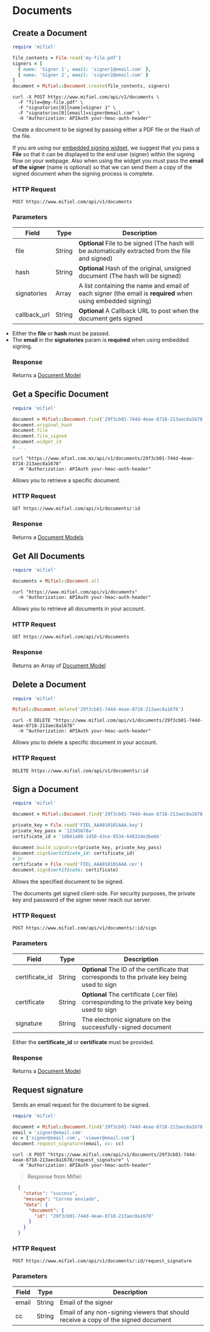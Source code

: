 # Documents

## Create a Document

```ruby
require 'mifiel'

file_contents = File.read('my-file.pdf')
signers = [
  { name: 'Signer 1', email: 'signer1@email.com' },
  { name: 'Signer 2', email: 'signer2@email.com' }
]
document = Mifiel::Document.create(file_contents, signers)
```

```shell
curl -X POST https://www.mifiel.com/api/v1/documents \
  -F "file=@my-file.pdf" \
  -F "signatories[0][name]=Signer 1" \
  -F "signatories[0][email]=signer@email.com" \
  -H "Authorization: APIAuth your-hmac-auth-header"
```

Create a document to be signed by passing either a PDF file or the Hash of the file.

If you are using our [embedded signing widget](#widget), we suggest that you pass a __File__ so that it can be displayed to the end user (signer) within the signing flow on your webpage. Also when using the widget you must pass the __email of the signer__ (name is optional) so that we can send them a copy of the signed document when the signing process is complete.


### HTTP Request

`POST https://www.mifiel.com/api/v1/documents`

### Parameters

Field                 | Type |  Description
--------------------- | ---- | -----------
file         | String | __Optional__ File to be signed (The hash will be automatically extracted from the file and signed)
hash         | String | __Optional__ Hash of the original, unsigned document (The hash will be signed)
signatories  | Array | A list containing the name and email of each signer (the email is __required__ when using embedded signing)
callback_url | String | __Optional__ A Callback URL to post when the document gets signed

<aside class="info">
  <ul style="margin: 0; padding: 0">
    <li>Either the <b>file</b> or <b>hash</b> must be passed.</li>
    <li>The <b>email</b> in the <b>signatories</b> param is <b>required</b> when using embedded signing.</li>
  </ul>
</aside>

### Response

Returns a [Document Model](#document)

## Get a Specific Document

```ruby
require 'mifiel'

document = Mifiel::Document.find('29f3cb01-744d-4eae-8718-213aec8a1678')
document.original_hash
document.file
document.file_signed
document.widget_id
# ...
```

```shell
curl "https://www.mfiel.com.mx/api/v1/documents/29f3cb01-744d-4eae-8718-213aec8a1678"
  -H "Authorization: APIAuth your-hmac-auth-header"
```

Allows you to retrieve a specific document.

### HTTP Request

`GET https://www.mifiel.com/api/v1/documents/:id`

### Response

Returns a [Document Models](#document)

## Get All Documents

```ruby
require 'mifiel'

documents = Mifiel::Document.all
```

```shell
curl "https://www.mifiel.com/api/v1/documents"
  -H "Authorization: APIAuth your-hmac-auth-header"
```

Allows you to retrieve all documents in your account.

### HTTP Request

`GET https://www.mifiel.com/api/v1/documents`

### Response

Returns an Array of [Document Model](#document)

## Delete a Document

```ruby
require 'mifiel'

Mifiel::Document.delete('29f3cb01-744d-4eae-8718-213aec8a1678')
```

```shell
curl -X DELETE "https://www.mifiel.com/api/v1/documents/29f3cb01-744d-4eae-8718-213aec8a1678"
  -H "Authorization: APIAuth your-hmac-auth-header"
```

Allows you to delete a specific document in your account.

### HTTP Request

`DELETE https://www.mifiel.com/api/v1/documents/:id`

## Sign a Document

```ruby
require 'mifiel'

document = Mifiel::Document.find('29f3cb01-744d-4eae-8718-213aec8a1678')

private_key = File.read('FIEL_AAA010101AAA.key')
private_key_pass = '12345678a'
certificate_id = '1d041a80-1d50-43ce-8534-64832de3be6b'

document.build_signature(private_key, private_key_pass)
document.sign(certificate_id: certificate_id)
# Or
certificate = File.read('FIEL_AAA010101AAA.cer')
document.sign(certificate: certificate)
```

Allows the specified document to be signed.

The documents get signed client-side. For security purposes, the private key and password of the signer never reach our server.

### HTTP Request

`POST https://www.mifiel.com/api/v1/documents/:id/sign`

### Parameters

Field          | Type   | Description
-------------- | ------ | -----------
certificate_id | String | __Optional__ The ID of the certificate that corresponds to the private key being used to sign 
certificate    | String | __Optional__ The certificate (.cer file) corresponding to the private key being used to sign
signature      | String | The electronic signature on the successfully-signed document

<aside class="info">
  Either the <b>certificate_id</b> or <b>certificate</b> must be provided.
</aside>

### Response

Returns a [Document Model](#document)

## Request signature

Sends an email request for the document to be signed.

```ruby
require 'mifiel'

document = Mifiel::Document.find('29f3cb01-744d-4eae-8718-213aec8a1678')
email = 'signer@email.com'
cc = ['signer@email.com', 'viewer@email.com']
document.request_signature(email, cc: cc)
```


```shell
curl -X POST "https://www.mifiel.com/api/v1/documents/29f3cb01-744d-4eae-8718-213aec8a1678/request_signature" \
  -H "Authorization: APIAuth your-hmac-auth-header"
```

> Response from Mifiel:

```json
  {
    "status": "success",
    "message": "Correo enviado",
    "data": {
      "document": {
        "id": "29f3cb01-744d-4eae-8718-213aec8a1678"        
      }
    }
  }
```

### HTTP Request

`POST https://www.mifiel.com/api/v1/documents/:id/request_signature`

### Parameters

Field     | Type |  Description
--------- | ---- | -----------
email     | String | Email of the signer
cc        | String | Email of any non-signing viewers that should receive a copy of the signed document
